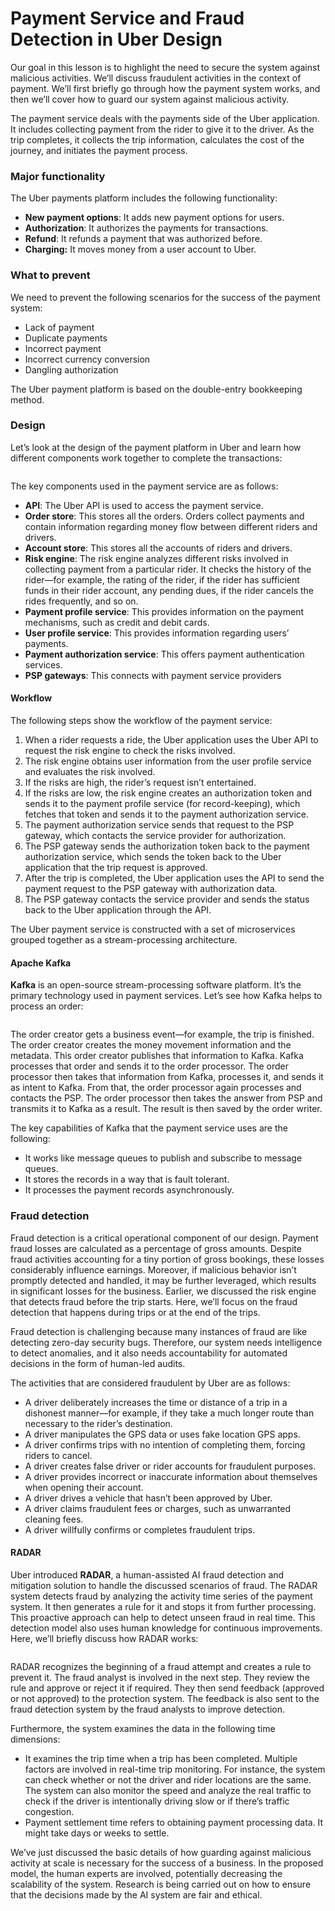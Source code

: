 # Payment Service and Fraud Detection in Uber Design

Our goal in this lesson is to highlight the need to secure the system against malicious activities. We’ll discuss fraudulent activities in the context of payment. We’ll first briefly go through how the payment system works, and then we’ll cover how to guard our system against malicious activity.

The payment service deals with the payments side of the Uber application. It includes collecting payment from the rider to give it to the driver. As the trip completes, it collects the trip information, calculates the cost of the journey, and initiates the payment process.

### Major functionality <a href="#major-functionality-0" id="major-functionality-0"></a>

The Uber payments platform includes the following functionality:

* **New payment options**: It adds new payment options for users.
* **Authorization**: It authorizes the payments for transactions.
* **Refund**: It refunds a payment that was authorized before.
* **Charging:** It moves money from a user account to Uber.

### What to prevent <a href="#what-to-prevent-1" id="what-to-prevent-1"></a>

We need to prevent the following scenarios for the success of the payment system:

* Lack of payment
* Duplicate payments
* Incorrect payment
* Incorrect currency conversion
* Dangling authorization

The Uber payment platform is based on the double-entry bookkeeping method.

### Design <a href="#design-2" id="design-2"></a>

Let’s look at the design of the payment platform in Uber and learn how different components work together to complete the transactions:

<figure><img src="https://kuweiguge.github.io/Grokking-Modern-System-Design-Interview-Gitbook/assets/Screenshot 2023-09-03 at 7.09.38 PM.png" alt=""><figcaption></figcaption></figure>

The key components used in the payment service are as follows:

* **API**: The Uber API is used to access the payment service.
* **Order store**: This stores all the orders. Orders collect payments and contain information regarding money flow between different riders and drivers.
* **Account store**: This stores all the accounts of riders and drivers.
* **Risk engine**: The risk engine analyzes different risks involved in collecting payment from a particular rider. It checks the history of the rider—for example, the rating of the rider, if the rider has sufficient funds in their rider account, any pending dues, if the rider cancels the rides frequently, and so on.
* **Payment profile service**: This provides information on the payment mechanisms, such as credit and debit cards.
* **User profile service**: This provides information regarding users’ payments.
* **Payment authorization service**: This offers payment authentication services.
* **PSP gateways**: This connects with payment service providers

#### Workflow <a href="#workflow-0" id="workflow-0"></a>

The following steps show the workflow of the payment service:

1. When a rider requests a ride, the Uber application uses the Uber API to request the risk engine to check the risks involved.
2. The risk engine obtains user information from the user profile service and evaluates the risk involved.
3. If the risks are high, the rider’s request isn’t entertained.
4. If the risks are low, the risk engine creates an authorization token and sends it to the payment profile service (for record-keeping), which fetches that token and sends it to the payment authorization service.
5. The payment authorization service sends that request to the PSP gateway, which contacts the service provider for authorization.
6. The PSP gateway sends the authorization token back to the payment authorization service, which sends the token back to the Uber application that the trip request is approved.
7. After the trip is completed, the Uber application uses the API to send the payment request to the PSP gateway with authorization data.
8. The PSP gateway contacts the service provider and sends the status back to the Uber application through the API.

The Uber payment service is constructed with a set of microservices grouped together as a stream-processing architecture.

#### Apache Kafka <a href="#apache-kafka-0" id="apache-kafka-0"></a>

**Kafka** is an open-source stream-processing software platform. It’s the primary technology used in payment services. Let’s see how Kafka helps to process an order:

<figure><img src="https://kuweiguge.github.io/Grokking-Modern-System-Design-Interview-Gitbook/assets/Screenshot 2023-09-03 at 7.10.01 PM.png" alt=""><figcaption></figcaption></figure>

The order creator gets a business event—for example, the trip is finished. The order creator creates the money movement information and the metadata. This order creator publishes that information to Kafka. Kafka processes that order and sends it to the order processor. The order processor then takes that information from Kafka, processes it, and sends it as intent to Kafka. From that, the order processor again processes and contacts the PSP. The order processor then takes the answer from PSP and transmits it to Kafka as a result. The result is then saved by the order writer.

The key capabilities of Kafka that the payment service uses are the following:

* It works like message queues to publish and subscribe to message queues.
* It stores the records in a way that is fault tolerant.
* It processes the payment records asynchronously.

### Fraud detection <a href="#fraud-detection-0" id="fraud-detection-0"></a>

Fraud detection is a critical operational component of our design. Payment fraud losses are calculated as a percentage of gross amounts. Despite fraud activities accounting for a tiny portion of gross bookings, these losses considerably influence earnings. Moreover, if malicious behavior isn’t promptly detected and handled, it may be further leveraged, which results in significant losses for the business. Earlier, we discussed the risk engine that detects fraud before the trip starts. Here, we’ll focus on the fraud detection that happens during trips or at the end of the trips.

Fraud detection is challenging because many instances of fraud are like detecting zero-day security bugs. Therefore, our system needs intelligence to detect anomalies, and it also needs accountability for automated decisions in the form of human-led audits.

The activities that are considered fraudulent by Uber are as follows:

* A driver deliberately increases the time or distance of a trip in a dishonest manner—for example, if they take a much longer route than necessary to the rider’s destination.
* A driver manipulates the GPS data or uses fake location GPS apps.
* A driver confirms trips with no intention of completing them, forcing riders to cancel.
* A driver creates false driver or rider accounts for fraudulent purposes.
* A driver provides incorrect or inaccurate information about themselves when opening their account.
* A driver drives a vehicle that hasn’t been approved by Uber.
* A driver claims fraudulent fees or charges, such as unwarranted cleaning fees.
* A driver willfully confirms or completes fraudulent trips.

#### RADAR <a href="#radar-1" id="radar-1"></a>

Uber introduced **RADAR**, a human-assisted AI fraud detection and mitigation solution to handle the discussed scenarios of fraud. The RADAR system detects fraud by analyzing the activity time series of the payment system. It then generates a rule for it and stops it from further processing. This proactive approach can help to detect unseen fraud in real time. This detection model also uses human knowledge for continuous improvements. Here, we’ll briefly discuss how RADAR works:

<figure><img src="https://kuweiguge.github.io/Grokking-Modern-System-Design-Interview-Gitbook/assets/Screenshot 2023-09-03 at 7.10.21 PM.png" alt=""><figcaption></figcaption></figure>

RADAR recognizes the beginning of a fraud attempt and creates a rule to prevent it. The fraud analyst is involved in the next step. They review the rule and approve or reject it if required. They then send feedback (approved or not approved) to the protection system. The feedback is also sent to the fraud detection system by the fraud analysts to improve detection.

Furthermore, the system examines the data in the following time dimensions:

* It examines the trip time when a trip has been completed. Multiple factors are involved in real-time trip monitoring. For instance, the system can check whether or not the driver and rider locations are the same. The system can also monitor the speed and analyze the real traffic to check if the driver is intentionally driving slow or if there’s traffic congestion.
* Payment settlement time refers to obtaining payment processing data. It might take days or weeks to settle.

We’ve just discussed the basic details of how guarding against malicious activity at scale is necessary for the success of a business. In the proposed model, the human experts are involved, potentially decreasing the scalability of the system. Research is being carried out on how to ensure that the decisions made by the AI system are fair and ethical.
